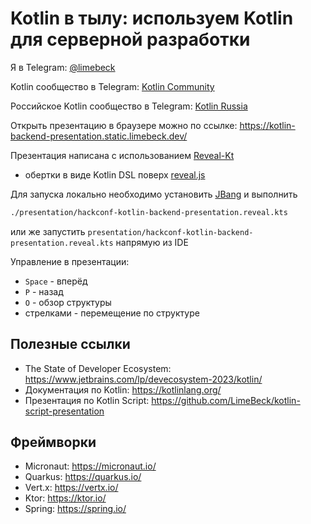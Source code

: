 # Kotlin в тылу: используем Kotlin для серверной разработки

Я в Telegram: [@limebeck](https://t.me/limebeck)

Kotlin сообщество в Telegram: [Kotlin Community](https://t.me/kotlin_lang)

Российское Kotlin сообщество в Telegram: [Kotlin Russia](https://t.me/kotlin_russia)

Открыть презентацию в браузере можно по ссылке: https://kotlin-backend-presentation.static.limebeck.dev/

Презентация написана с использованием [Reveal-Kt](https://github.com/LimeBeck/reveal-kt)
- обертки в виде Kotlin DSL поверх [reveal.js](https://revealjs.com/)

Для запуска локально необходимо установить [JBang](https://jbang.dev) и выполнить

```bash
./presentation/hackconf-kotlin-backend-presentation.reveal.kts
```

или же запустить `presentation/hackconf-kotlin-backend-presentation.reveal.kts` напрямую из IDE

Управление в презентации:
- `Space` - вперёд
- `P` - назад
- `O` - обзор структуры
- стрелками - перемещение по структуре

## Полезные ссылки

* The State of Developer Ecosystem: https://www.jetbrains.com/lp/devecosystem-2023/kotlin/
* Документация по Kotlin: https://kotlinlang.org/
* Презентация по Kotlin Script: https://github.com/LimeBeck/kotlin-script-presentation

## Фреймворки

* Micronaut: https://micronaut.io/
* Quarkus: https://quarkus.io/
* Vert.x: https://vertx.io/
* Ktor: https://ktor.io/
* Spring: https://spring.io/